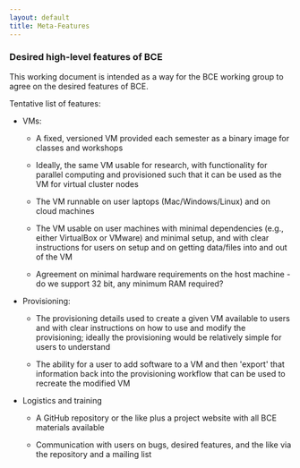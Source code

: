 ```yaml
---
layout: default
title: Meta-Features
---
```

### Desired high-level features of BCE

This working document is intended as a way for the BCE working group to agree on the desired features of BCE.

Tentative list of features:

 * VMs:

   - A fixed, versioned VM provided each semester as a binary image for classes and workshops

   -  Ideally, the same VM usable for research, with functionality for parallel computing and provisioned such that it can be used as the VM for virtual cluster nodes

   - The VM runnable on user laptops (Mac/Windows/Linux) and on cloud machines

   - The VM usable on user machines with minimal dependencies (e.g., either VirtualBox or VMware) and minimal setup, and with clear instructions for users on setup and on getting data/files into and out of the VM

   - Agreement on minimal hardware requirements on the host machine - do we support 32 bit, any minimum RAM required?

 * Provisioning:

   - The provisioning details used to create a given VM available to users and with clear instructions on how to use and modify the provisioning; ideally the provisioning would be relatively simple for users to understand

   - The ability for a user to add software to a VM and then 'export' that information back into the provisioning workflow that can be used to recreate the modified VM

 * Logistics and training
 
   - A GitHub repository or the like plus a project website with all BCE materials available

   - Communication with users on bugs, desired features, and the like via the repository and a mailing list




